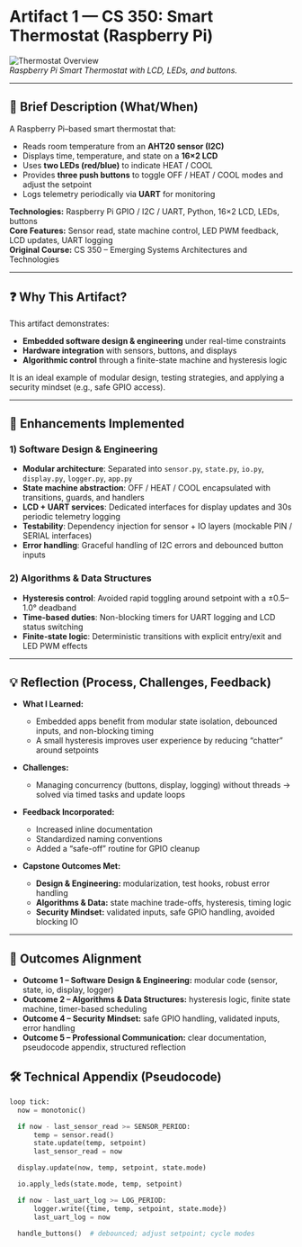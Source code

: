 # Artifact 1 — CS 350: Smart Thermostat (Raspberry Pi)

![Thermostat Overview](assets/thermostat-overview.jpg)  
*Raspberry Pi Smart Thermostat with LCD, LEDs, and buttons.*

---

## 📌 Brief Description (What/When)
A Raspberry Pi–based smart thermostat that:  
- Reads room temperature from an **AHT20 sensor (I2C)**  
- Displays time, temperature, and state on a **16×2 LCD**  
- Uses **two LEDs (red/blue)** to indicate HEAT / COOL  
- Provides **three push buttons** to toggle OFF / HEAT / COOL modes and adjust the setpoint  
- Logs telemetry periodically via **UART** for monitoring  

**Technologies:** Raspberry Pi GPIO / I2C / UART, Python, 16×2 LCD, LEDs, buttons  
**Core Features:** Sensor read, state machine control, LED PWM feedback, LCD updates, UART logging  
**Original Course:** CS 350 – Emerging Systems Architectures and Technologies  

---

## ❓ Why This Artifact?
This artifact demonstrates:  
- **Embedded software design & engineering** under real-time constraints  
- **Hardware integration** with sensors, buttons, and displays  
- **Algorithmic control** through a finite-state machine and hysteresis logic  

It is an ideal example of modular design, testing strategies, and applying a security mindset (e.g., safe GPIO access).  

---

## 🔧 Enhancements Implemented

### 1) Software Design & Engineering
- **Modular architecture**: Separated into `sensor.py`, `state.py`, `io.py`, `display.py`, `logger.py`, `app.py`  
- **State machine abstraction**: OFF / HEAT / COOL encapsulated with transitions, guards, and handlers  
- **LCD + UART services**: Dedicated interfaces for display updates and 30s periodic telemetry logging  
- **Testability**: Dependency injection for sensor + IO layers (mockable PIN / SERIAL interfaces)  
- **Error handling**: Graceful handling of I2C errors and debounced button inputs  

### 2) Algorithms & Data Structures
- **Hysteresis control**: Avoided rapid toggling around setpoint with a ±0.5–1.0° deadband  
- **Time-based duties**: Non-blocking timers for UART logging and LCD status switching  
- **Finite-state logic**: Deterministic transitions with explicit entry/exit and LED PWM effects  

---

## 💡 Reflection (Process, Challenges, Feedback)

- **What I Learned:**  
  - Embedded apps benefit from modular state isolation, debounced inputs, and non-blocking timing  
  - A small hysteresis improves user experience by reducing “chatter” around setpoints  

- **Challenges:**  
  - Managing concurrency (buttons, display, logging) without threads → solved via timed tasks and update loops  

- **Feedback Incorporated:**  
  - Increased inline documentation  
  - Standardized naming conventions  
  - Added a “safe-off” routine for GPIO cleanup  

- **Capstone Outcomes Met:**  
  - **Design & Engineering:** modularization, test hooks, robust error handling  
  - **Algorithms & Data:** state machine trade-offs, hysteresis, timing logic  
  - **Security Mindset:** validated inputs, safe GPIO handling, avoided blocking IO  

---

## 🎯 Outcomes Alignment
- **Outcome 1 – Software Design & Engineering:** modular code (sensor, state, io, display, logger)  
- **Outcome 2 – Algorithms & Data Structures:** hysteresis logic, finite state machine, timer-based scheduling  
- **Outcome 4 – Security Mindset:** safe GPIO handling, validated inputs, error handling  
- **Outcome 5 – Professional Communication:** clear documentation, pseudocode appendix, structured reflection  


## 🛠️ Technical Appendix (Pseudocode)

```python
loop tick:
  now = monotonic()

  if now - last_sensor_read >= SENSOR_PERIOD:
      temp = sensor.read()
      state.update(temp, setpoint)
      last_sensor_read = now

  display.update(now, temp, setpoint, state.mode)

  io.apply_leds(state.mode, temp, setpoint)

  if now - last_uart_log >= LOG_PERIOD:
      logger.write({time, temp, setpoint, state.mode})
      last_uart_log = now

  handle_buttons()  # debounced; adjust setpoint; cycle modes


